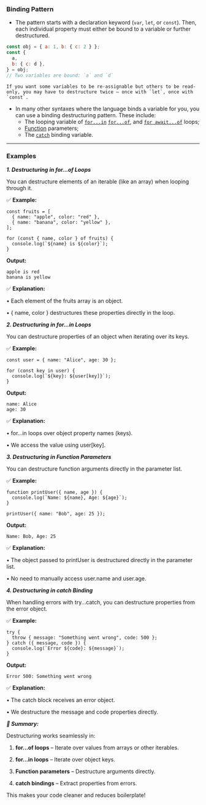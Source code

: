 ### Binding Pattern
- The pattern starts with a declaration keyword (`var`, `let`, or `const`). Then, each individual property must either be bound to a variable or further destructured.

```js
const obj = { a: 1, b: { c: 2 } };
const {
  a,
  b: { c: d },
} = obj;
// Two variables are bound: `a` and `d`
```

```ad-note
If you want some variables to be re-assignable but others to be read-only, you may have to destructure twice — once with `let`, once with `const`.
```

- In many other syntaxes where the language binds a variable for you, you can use a binding destructuring pattern. These include:
	- The looping variable of [`for...in`](https://developer.mozilla.org/en-US/docs/Web/JavaScript/Reference/Statements/for...in) [`for...of`](https://developer.mozilla.org/en-US/docs/Web/JavaScript/Reference/Statements/for...of), and [`for await...of`](https://developer.mozilla.org/en-US/docs/Web/JavaScript/Reference/Statements/for-await...of) loops;
	- [Function](https://developer.mozilla.org/en-US/docs/Web/JavaScript/Reference/Functions) parameters;
	- The [`catch`](https://developer.mozilla.org/en-US/docs/Web/JavaScript/Reference/Statements/try...catch) binding variable.

---

### Examples

***1. Destructuring in for...of Loops***

You can destructure elements of an iterable (like an array) when looping through it.

✅ **Example:**

```
const fruits = [
  { name: "apple", color: "red" },
  { name: "banana", color: "yellow" },
];

for (const { name, color } of fruits) {
  console.log(`${name} is ${color}`);
}
```

**Output:**

```
apple is red
banana is yellow
```

✅ **Explanation:**

• Each element of the fruits array is an object.

• { name, color } destructures these properties directly in the loop.


***2. Destructuring in for...in Loops***

You can destructure properties of an object when iterating over its keys.

✅ **Example:**

```
const user = { name: "Alice", age: 30 };

for (const key in user) {
  console.log(`${key}: ${user[key]}`);
}
```

**Output:**

```
name: Alice
age: 30
```

✅ **Explanation:**

• for...in loops over object property names (keys).

• We access the value using user[key].


***3. Destructuring in Function Parameters***
  

You can destructure function arguments directly in the parameter list.

  

✅ **Example:**

```
function printUser({ name, age }) {
  console.log(`Name: ${name}, Age: ${age}`);
}

printUser({ name: "Bob", age: 25 });
```

**Output:**

```
Name: Bob, Age: 25
```

✅ **Explanation:**

• The object passed to printUser is destructured directly in the parameter list.

• No need to manually access user.name and user.age.


***4. Destructuring in catch Binding***

When handling errors with try...catch, you can destructure properties from the error object.

  

✅ **Example:**

```
try {
  throw { message: "Something went wrong", code: 500 };
} catch ({ message, code }) {
  console.log(`Error ${code}: ${message}`);
}
```

**Output:**

```
Error 500: Something went wrong
```

✅ **Explanation:**

• The catch block receives an error object.

• We destructure the message and code properties directly.


***📌 Summary:***

Destructuring works seamlessly in:

1. **for...of loops** – Iterate over values from arrays or other iterables.

2. **for...in loops** – Iterate over object keys.

3. **Function parameters** – Destructure arguments directly.

4. **catch bindings** – Extract properties from errors.

This makes your code cleaner and reduces boilerplate!